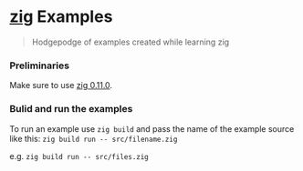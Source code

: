 # [zig](https://ziglang.org/) Examples
> Hodgepodge of examples created while learning zig

### Preliminaries
Make sure to use [zig 0.11.0](https://ziglang.org/download/).

### Bulid and run the examples

To run an example use `zig build` and pass the name of the example source like this:
```zig build run -- src/filename.zig```

e.g. `zig build run -- src/files.zig`
